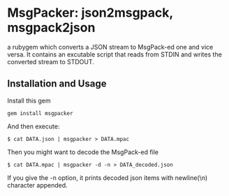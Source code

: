 # MsgPacker: json2msgpack, msgpack2json

a rubygem which converts a JSON stream to MsgPack-ed one and vice versa. 
It contains an excutable script that reads from STDIN and writes the converted stream to STDOUT.

## Installation and Usage

Install this gem

    gem install msgpacker

And then execute:

    $ cat DATA.json | msgpacker > DATA.mpac

Then you might want to decode the MsgPack-ed file

    $ cat DATA.mpac | msgpacker -d -n > DATA_decoded.json

If you give the -n option, it prints decoded json items with newline(\n) character appended.

